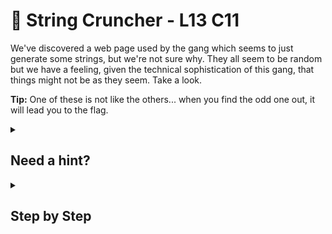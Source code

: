 # 🔨 String Cruncher - L13 C11

We've discovered a web page used by the gang which seems to just generate some strings, but we're not sure why. They all seem to be random but we have a feeling, given the technical sophistication of this gang, that things might not be as they seem. Take a look.

**Tip:** One of these is not like the others... when you find the odd one out, it will lead you to the flag.

<details><summary>

## Need a hint?</summary>

```txt
💡 Hint: Use a Base64 decoder (https://www.base64decode.org/),
   an XOR Calculator (https://xor.pw/#),
   and ASCII Code Converter (https://www.rapidtables.com/convert/number/hex-to-ascii.html).
```

</details>

<details><summary>

## Step by Step</summary>

- Copy the entire chunk of strings and recognize that they’re all individual Base64 strings ending in `==`
- Use a Base64 decoder to decode them and find the one string that is odd and produces hex-like numbers
- Copy the Base64 string of the hex numbers and put them through the original website
- You should have your original Base64 string and the new one, put these through a Base64 decoder again to get hex values
- Use a XOR calculator, XOR the two sets of numbers from each other to get a number
- Copy the numbers and put them through an ASCII converter to get the flag

`flag: 5YhxvcWuwifyVicpC4Jm`

</details>
